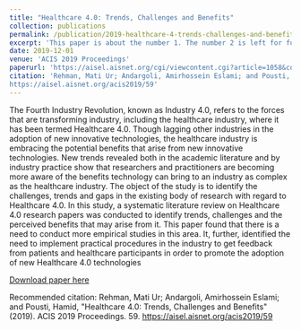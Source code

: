 ```yaml
---
title: "Healthcare 4.0: Trends, Challenges and Benefits"
collection: publications
permalink: /publication/2019-healthcare-4-trends-challenges-and-benefits
excerpt: 'This paper is about the number 1. The number 2 is left for future work.'
date: 2019-12-01
venue: 'ACIS 2019 Proceedings'
paperurl: 'https://aisel.aisnet.org/cgi/viewcontent.cgi?article=1058&context=acis2019'
citation: 'Rehman, Mati Ur; Andargoli, Amirhossein Eslami; and Pousti, Hamid, "Healthcare 4.0: Trends, Challenges and Benefits" (2019). ACIS 2019 Proceedings. 59.
https://aisel.aisnet.org/acis2019/59'
---
```

The Fourth Industry Revolution, known as Industry 4.0, refers to the forces that are transforming industry, including the healthcare industry, where it has been termed Healthcare 4.0. Though lagging other industries in the adoption of new innovative technologies, the healthcare industry is embracing the potential benefits that arise from new innovative technologies. New trends revealed both in the academic literature and by industry practice show that researchers and practitioners are becoming more aware of the benefits technology can bring to an industry as complex as the healthcare industry. The object of the study is to identify the challenges, trends and gaps in the existing body of research with regard to Healthcare 4.0. In this study, a systematic literature review on Healthcare 4.0 research papers was conducted to identify trends, challenges and the perceived benefits that may arise from it. This paper found that there is a need to conduct more empirical studies in this area. It, further, identified the need to implement practical procedures in the industry to get feedback from patients and healthcare participants in order to promote the adoption of new Healthcare 4.0 technologies

[Download paper here]([http://academicpages.github.io/files/paper1.pdf](https://aisel.aisnet.org/cgi/viewcontent.cgi?article=1058&context=acis2019))

Recommended citation: Rehman, Mati Ur; Andargoli, Amirhossein Eslami; and Pousti, Hamid, "Healthcare 4.0: Trends, Challenges and Benefits" (2019). ACIS 2019 Proceedings. 59.
https://aisel.aisnet.org/acis2019/59
